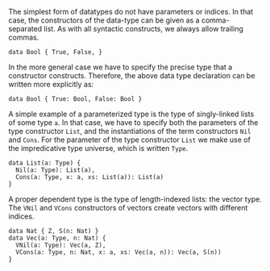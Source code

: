 The simplest form of datatypes do not have parameters or indices.
In that case, the constructors of the data-type can be given as a comma-separated list.
As with all syntactic constructs, we always allow trailing commas.

```xfn
data Bool { True, False, }
```

In the more general case we have to specify the precise type that a constructor constructs.
Therefore, the above data type declaration can be written more explicitly as:

```xfn
data Bool { True: Bool, False: Bool }
```

A simple example of a parameterized type is the type of singly-linked lists of some type `a`.
In that case, we have to specify both the parameters of the type constructor `List`, and the instantiations of the term constructors `Nil` and `Cons`.
For the parameter of the type constructor `List` we make use of the impredicative type universe, which is written `Type`.

```xfn
data List(a: Type) {
  Nil(a: Type): List(a),
  Cons(a: Type, x: a, xs: List(a)): List(a)
}
```

A proper dependent type is the type of length-indexed lists: the vector type.
The `VNil` and `VCons` constructors of vectors create vectors with different indices.

```xfn
data Nat { Z, S(n: Nat) }
data Vec(a: Type, n: Nat) {
  VNil(a: Type): Vec(a, Z),
  VCons(a: Type, n: Nat, x: a, xs: Vec(a, n)): Vec(a, S(n))
}
```
